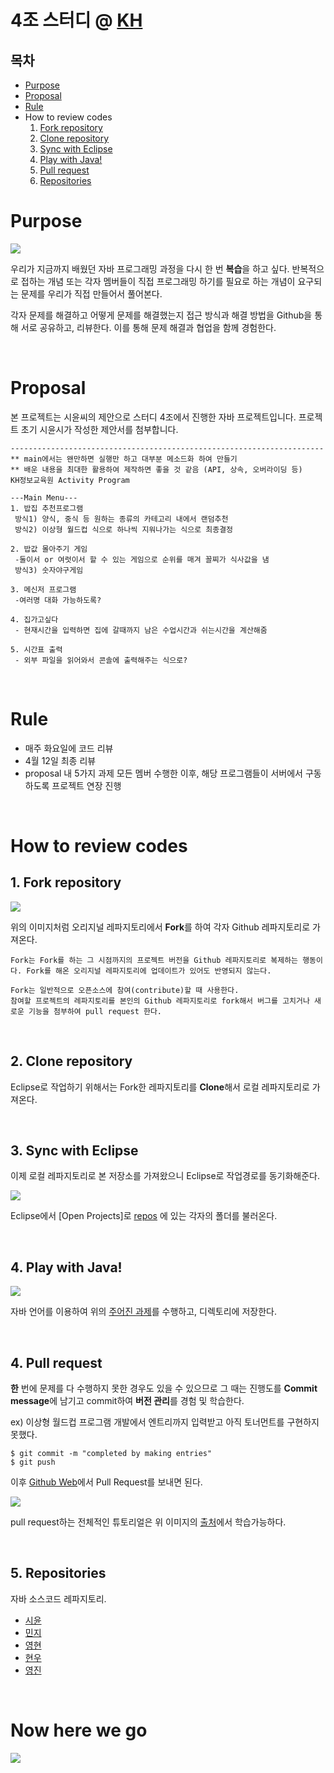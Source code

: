 # 4조 스터디 @ [KH](http://www.iei.or.kr/main/main.kh)

## 목차

- [Purpose](#purpose)
- [Proposal](#proposal)
- [Rule](#paragraph2)
- How to review codes
  1. [Fork repository](#fork-repository)
  2. [Clone repository](#clone-repository)
  3. [Sync with Eclipse](#review01)
  4. [Play with Java!](#play-with-java!)
  5. [Pull request](#pull-request)
  6. [Repositories](#repositories)

# Purpose

![](https://images.unsplash.com/photo-1483058712412-4245e9b90334?ixlib=rb-1.2.1&auto=format&fit=crop&w=2250&q=80)

우리가 지금까지 배웠던 자바 프로그래밍 과정을 다시 한 번 **복습**을 하고 싶다. 반복적으로 접하는 개념 또는 각자 멤버들이 직접 프로그래밍 하기를 필요로 하는 개념이 요구되는 문제를 우리가 직접 만들어서 풀어본다. 

각자 문제를 해결하고 어떻게 문제를 해결했는지 접근 방식과 해결 방법을 Github을 통해 서로 공유하고, 리뷰한다. 이를 통해 문제 해결과 협업을 함께 경험한다.

<br>

# Proposal

본 프로젝트는 시윤씨의 제안으로 스터디 4조에서 진행한 자바 프로젝트입니다. 프로젝트 초기 시윤시가 작성한 제안서를 첨부합니다.

```
----------------------------------------------------------------------
** main에서는 왠만하면 실행만 하고 대부분 메소드화 하여 만들기
** 배운 내용을 최대한 활용하여 제작하면 좋을 것 같음 (API, 상속, 오버라이딩 등)
KH정보교육원 Activity Program

---Main Menu---
1. 밥집 추천프로그램 
 방식1) 양식, 중식 등 원하는 종류의 카테고리 내에서 랜덤추천
 방식2) 이상형 월드컵 식으로 하나씩 지워나가는 식으로 최종결정

2. 밥값 몰아주기 게임 
 -둘이서 or 여럿이서 할 수 있는 게임으로 순위를 매겨 꼴찌가 식사값을 냄
 방식3) 숫자야구게임 

3. 메신저 프로그램
 -여러명 대화 가능하도록?

4. 집가고싶다
 - 현재시간을 입력하면 집에 갈때까지 남은 수업시간과 쉬는시간을 계산해줌

5. 시간표 출력
 - 외부 파일을 읽어와서 콘솔에 출력해주는 식으로?

```

<br>

# Rule

- 매주 화요일에 코드 리뷰
- 4월 12일 최종 리뷰
- proposal 내 5가지 과제 모든 멤버 수행한 이후, 해당 프로그램들이 서버에서 구동하도록 프로젝트 연장 진행

<br>

# How to review codes

## 1. Fork repository

![](http://i.imgur.com/ufBroYo.png)

위의 이미지처럼 오리지널 레파지토리에서 **Fork**를 하여 각자 Github 레파지토리로 가져온다. 

```
Fork는 Fork를 하는 그 시점까지의 프로젝트 버전을 Github 레파지토리로 복제하는 행동이다. Fork를 해온 오리지널 레파지토리에 업데이트가 있어도 반영되지 않는다.

Fork는 일반적으로 오픈소스에 참여(contribute)할 때 사용한다.
참여할 프로젝트의 레파지토리를 본인의 Github 레파지토리로 fork해서 버그를 고치거나 새로운 기능을 첨부하여 pull request 한다.
```

<br>

## 2. Clone repository

Eclipse로 작업하기 위해서는 Fork한 레파지토리를 **Clone**해서 로컬 레파지토리로 가져온다.

<br>

## 3. Sync with Eclipse

이제 로컬 레파지토리로 본 저장소를 가져왔으니 Eclipse로 작업경로를 동기화해준다.

![](https://lh3.googleusercontent.com/6pGq_cPkdtyPyq_Ki0w3N_i0iTV-IfOg96M0shuvdnlOSWlN3YATZplPjqEc3mZlF-saZWCXasLluFWaQgsVAF7D2pdlLJQ8D-wQf6aTNvL-vaic7tXfjJc4wVfnqMXsDb5jRh8ZNJiy9m0WY96OlY2xNvh92KcsS-TTCa9NFv13bHYE3HfHVZa9uleauJ1vzS5Ckcjg_mBkljTghqX0bBxjalyPZwMn0_P2WvQ7lb_pSzb4_tC2idKMFVni-HeBHbzKj2C8OANg58C44-85K8iElAhkKvU8fxEXv4T9gI3wLee3wApqCP2UiWfWfRBMSNRWONhRz-JGOkoDYWXpn3Ae81eEzXngmyxOqO0u48A0fafvaSgXBZYfyK4EAHG25f375pc3wj4yIuy0pIr9kdpi_TN0eFYieSGl4-pp9KbQaOz72G86Fjfo19iypN6R8mATYy9ZT1ObG6zPH1NeRWocI6SCRS-CSxcMtXUEhsdX6znKjYKaI3-5eaD1jxRReg1zsELkOvO2wiB3sWeYbVXLC6FRx328lAtrGUtYdMzTb4D3GdDXG7X9tnjCJouHAz-W3fgO_nObRv9ruK08LxTJTvyZLtg-BUfaKcvVKMalqkaWZRbyUyJfH9MX5-u1bzXT1yUumR9Dzw1ypg15HIMfZz5EnpQ1=w814-h424-no)

Eclipse에서 [Open Projects]로 [repos](/repos) 에 있는 각자의 폴더를 불러온다.

<br>

## 4. Play with Java!

![](https://www.dailydot.com/wp-content/uploads/951/c8/c223decf8fe8a7a0d1aadf96a7cd6556.jpg)

자바 언어를 이용하여 위의 [주어진 과제](#proposal)를 수행하고, 디렉토리에 저장한다.

<br>

## 4. Pull request

**한** 번에 문제를 다 수행하지 못한 경우도 있을 수 있으므로 그 때는 진행도를 **Commit message**에 남기고 commit하여 **버전 관리**를 경험 및 학습한다.

ex) 이상형 월드컵 프로그램 개발에서 엔트리까지 입력받고 아직 토너먼트를 구현하지 못했다.

```
$ git commit -m "completed by making entries"
$ git push
```

이후 [Github Web](https://github.com/youngjinmo/KHacademy_miniProj)에서 Pull Request를 보내면 된다.

![](http://i.imgur.com/F2d5N13.png)

pull request하는 전체적인 튜토리얼은 위 이미지의 [출처](https://wayhome25.github.io/git/2017/07/08/git-first-pull-request-story/)에서 학습가능하다.

<br>

## 5. Repositories

자바 소스코드 레파지토리.

- [시윤](/Siyun/src)
- [민지](/Minji/src)
- [영현](/Younghyeon/src)
- [현우](/Hyunwoo/src)
- [영진](/Youngjin/src)

<br>

# Now here we go

![](https://i.pinimg.com/originals/fe/3a/a9/fe3aa94af63ec0edccba2574081c2fe3.jpg)

